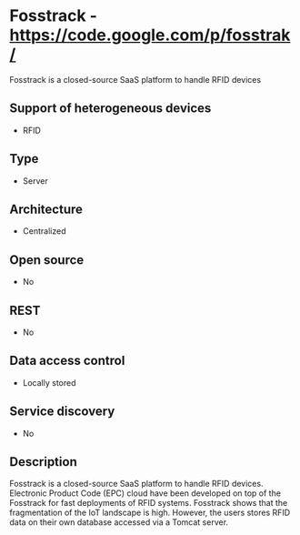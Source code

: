 # Fosstrack - https://code.google.com/p/fosstrak/
Fosstrack is a closed-source SaaS platform to handle RFID devices

## Support of heterogeneous devices
- RFID

## Type
- Server

## Architecture
- Centralized

## Open source
- No

## REST
- No

## Data access control
- Locally stored

## Service discovery
- No

## Description
Fosstrack is a closed-source SaaS platform to handle RFID devices. Electronic Product Code (EPC) cloud have been developed on top of the Fosstrack for fast deployments of RFID systems. Fosstrack shows that the fragmentation of the IoT landscape is high. However, the users stores RFID data on their own database accessed via a Tomcat server.
